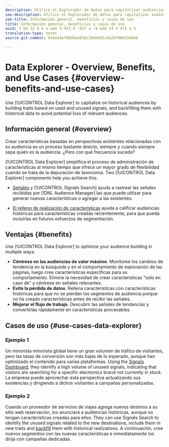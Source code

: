 ```yaml
---
description: Utilice el Explorador de datos para capitalizar audiencias históricas creando características basadas en señales utilizadas y no utilizadas, y llenarlas con datos históricos para evitar la posible pérdida de audiencias relevantes.
seo-description: Utilice el Explorador de datos para capitalizar audiencias históricas creando características basadas en señales utilizadas y no utilizadas, y llenarlas con datos históricos para evitar la posible pérdida de audiencias relevantes.
seo-title: Información general, beneficios y casos de uso
title: Información general, beneficios y casos de uso
uuid: 3 bd 32 d 4 a-ade 3-413 d -837 a -9 edd 14 d 415 a 5
translation-type: tm+mt
source-git-commit: 643e44efd8d9aa016c20eb0d2c8a2d7006156048

---
```



# Data Explorer - Overview, Benefits, and Use Cases {#overview-benefits-and-use-cases}

Use [!UICONTROL Data Explorer] to capitalize on historical audiences by building traits based on used and unused signals, and backfilling them with historical data to avoid potential loss of relevant audiences.

## Información general {#overview}

Crear características basadas en perspectivas existentes relacionadas con su audiencia es un proceso bastante directo, siempre y cuando siempre sepa quién es la audiencia. ¿Pero con qué frecuencia sucede?

[!UICONTROL Data Explorer] simplifica el proceso de administración de características al mismo tiempo que ofrece un mayor grado de flexibilidad cuando se trata de la depuración de taxonomía. Two [!UICONTROL Data Explorer] components help you achieve this:

* [Señales](../../features/data-explorer/data-explorer-signals-dashboard.md) y [!UICONTROL Signals Search] ayuda a rastrear las señales recibidas por [!DNL Audience Manager] las que puede utilizar para generar nuevas características o agregar a las existentes.

* [El relleno de realización de características](../../features/data-explorer/data-explorer-trait-backfill.md) ayuda a calificar audiencias históricas para características creadas recientemente, para que pueda incluirlas en futuros esfuerzos de segmentación.

## Ventajas {#benefits}

Use [!UICONTROL Data Explorer] to optimize your audience building in multiple ways:

* **Céntrese en las audiencias de valor máximo**. Monitoree los cambios de tendencia en la búsqueda y en el comportamiento de exploración de las páginas, luego cree características específicas para su comportamiento. Elimine la necesidad de crear características "solo en caso de" y céntrese en señales relevantes.
* **Evite la pérdida de datos**. Rellena características con características históricas para que no se pierdan los segmentos de audiencia porque no ha creado características antes de recibir las señales.
* **Mejorar el flujo de trabajo**. Descubrir las señales de tendencias y convertirlas rápidamente en características procesables.

## Casos de uso {#use-cases-data-explorer}

### Ejemplo 1

Un minorista minorista global tiene un gran volumen de tráfico de visitantes, pero las tasas de conversión son más bajas de lo esperado, aunque han optimizado el contenido para varias plataformas. Using the [Signals Dashboard](../../features/data-explorer/data-explorer-signals-dashboard.md), they identify a high volume of unused signals, indicating that visitors are searching for a specific electronics brand not currently in stock. La empresa puede aprovechar esta perspectiva actualizando sus existencias y dirigiendo a dichos visitantes a campañas personalizadas.

### Ejemplo 2

Cuando un proveedor de servicios de viajes agrega nuevos destinos a su sitio web reservación, los anunciará a audiencias históricas, aunque no tengan características creadas para ellos. They can use Signals Search to identify the unused signals related to the new destinations, include them in new traits and [backfill](../../features/data-explorer/data-explorer-trait-backfill.md) them with historical realizations. A continuación, cree nuevos segmentos con las nuevas características e inmediatamente los dirija con campañas dedicadas.
